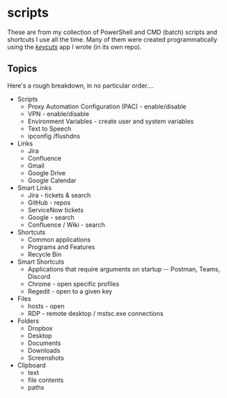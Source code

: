 # scripts
These are from my collection of PowerShell and CMD (batch) scripts and shortcuts I use all the time. Many of them were created programmatically using the *[keycuts](https://github.com/andrewralon/keycuts)* app I wrote (in its own repo).

## Topics
Here's a rough breakdown, in no particular order....
* Scripts
  * Proxy Automation Configuration (PAC) - enable/disable
  * VPN - enable/disable
  * Environment Variables - create user and system variables
  * Text to Speech
  * ipconfig /flushdns
* Links
  * Jira
  * Confluence
  * Gmail
  * Google Drive
  * Google Calendar
* Smart Links
  * Jira - tickets & search
  * GitHub - repos
  * ServiceNow tickets
  * Google - search
  * Confluence / Wiki - search
* Shortcuts
  * Common applications
  * Programs and Features
  * Recycle Bin
* Smart Shortcuts
  * Applications that require arguments on startup -- Postman, Teams, Discord 
  * Chrome - open specific profiles
  * Regedit - open to a given key
* Files
  * hosts - open
  * RDP - remote desktop / mstsc.exe connections
* Folders
  * Dropbox
  * Desktop
  * Documents
  * Downloads
  * Screenshots 
* Clipboard
  * text
  * file contents
  * paths
